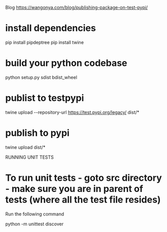 Blog
https://wangonya.com/blog/publishing-package-on-test-pypi/

# install dependencies
pip install pipdeptree
pip install twine 

# build your python codebase
python setup.py sdist bdist_wheel

# publist to testpypi
twine upload --repository-url https://test.pypi.org/legacy/ dist/*
# publish to pypi
twine upload dist/*


RUNNING UNIT TESTS 

# To run unit tests - goto src directory - make sure you are in parent of tests (where all the test file resides)

Run the following command

python -m unittest discover
